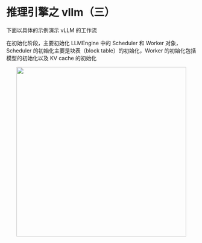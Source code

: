 # 推理引擎之 vllm（三）
下面以具体的示例演示 vLLM 的工作流

在初始化阶段，主要初始化 LLMEngine 中的 Scheduler 和 Worker 对象，Scheduler 的初始化主要是块表（block table）的初始化，Worker 的初始化包括模型的初始化以及 KV cache 的初始化

<div style="text-align: center"><img src="https://picx.zhimg.com/v2-9c47f4e88a9293f6ec3ea009da209293_1440w.jpg" width="450px" style="display: inline;"/></div>
